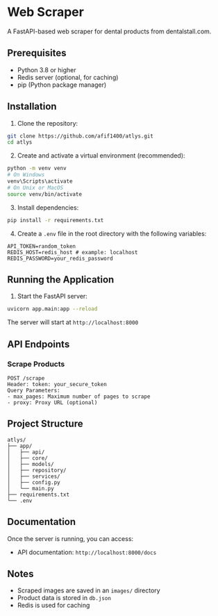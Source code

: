 # Web Scraper

A FastAPI-based web scraper for dental products from dentalstall.com.

## Prerequisites

- Python 3.8 or higher
- Redis server (optional, for caching)
- pip (Python package manager)

## Installation

1. Clone the repository:

```bash
git clone https://github.com/afif1400/atlys.git
cd atlys
```

2. Create and activate a virtual environment (recommended):

```bash
python -m venv venv
# On Windows
venv\Scripts\activate
# On Unix or MacOS
source venv/bin/activate
```

3. Install dependencies:

```bash
pip install -r requirements.txt
```

4. Create a `.env` file in the root directory with the following variables:

```env
API_TOKEN=random_token
REDIS_HOST=redis_host # example: localhost
REDIS_PASSWORD=your_redis_password
```

## Running the Application

1. Start the FastAPI server:

```bash
uvicorn app.main:app --reload
```

The server will start at `http://localhost:8000`

## API Endpoints

### Scrape Products

```
POST /scrape
Header: token: your_secure_token
Query Parameters:
- max_pages: Maximum number of pages to scrape
- proxy: Proxy URL (optional)
```

## Project Structure

```
atlys/
├── app/
│   ├── api/
│   ├── core/
│   ├── models/
│   ├── repository/
│   ├── services/
│   ├── config.py
│   └── main.py
├── requirements.txt
└── .env
```

## Documentation

Once the server is running, you can access:

- API documentation: `http://localhost:8000/docs`

## Notes

- Scraped images are saved in an `images/` directory
- Product data is stored in `db.json`
- Redis is used for caching
